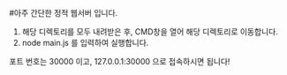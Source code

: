 #아주 간단한 정적 웹서버 입니다.

1. 해당 디렉토리를 모두 내려받은 후, CMD창을 열어 해당 디렉토리로 이동합니다.
2. node main.js 를 입력하여 실행합니다.

포트 번호는 30000 이고, 127.0.0.1:30000 으로 접속하시면 됩니다!
